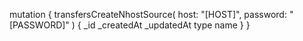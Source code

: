 mutation {
    transfersCreateNhostSource(
        host: "[HOST]",
        password: "[PASSWORD]"
    ) {
        _id
        _createdAt
        _updatedAt
        type
        name
    }
}
